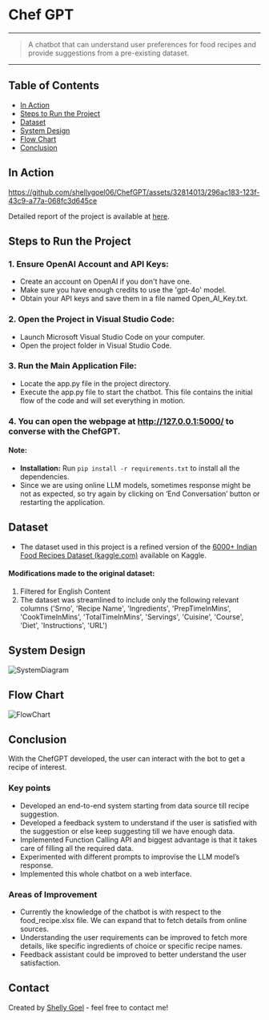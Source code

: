 # Chef GPT
---
> A chatbot that can understand user preferences for food recipes and provide suggestions from a pre-existing dataset.
---

## Table of Contents
* [In Action](#in-action)
* [Steps to Run the Project](#steps-to-run-the-project)
* [Dataset](#dataset)
* [System Design](#system-design)
* [Flow Chart](#flow-chart)
* [Conclusion](#conclusion)

## In Action

https://github.com/shellygoel06/ChefGPT/assets/32814013/296ac183-123f-43c9-a77a-068fc3d645ce

Detailed report of the project is available at [here](https://github.com/shruthipv96/ChefGPT/blob/main/ChefGPT.pdf).

## Steps to Run the Project 
### 1. Ensure OpenAI Account and API Keys: 
* Create an account on OpenAI if you don't have one. 
* Make sure you have enough credits to use the 'gpt-4o' model. 
* Obtain your API keys and save them in a file named Open_AI_Key.txt. 
### 2. Open the Project in Visual Studio Code: 
* Launch Microsoft Visual Studio Code on your computer. 
* Open the project folder in Visual Studio Code. 
### 3. Run the Main Application File: 
* Locate the app.py file in the project directory. 
* Execute the app.py file to start the chatbot. This file contains the initial flow of the code and will set everything in motion. 
### 4. You can open the webpage at http://127.0.0.1:5000/ to converse with the ChefGPT.

#### Note: 
* **Installation:** Run `pip install -r requirements.txt` to install all the dependencies.
* Since we are using online LLM models, sometimes response might be not as expected, so try again by clicking on ‘End Conversation’ button or restarting the application.

## Dataset
* The dataset used in this project is a refined version of the [6000+ Indian Food Recipes Dataset (kaggle.com)](https://www.kaggle.com/datasets/kanishk307/6000-indian-food-recipes-dataset) available on Kaggle.  
#### Modifications made to the original dataset:
1. Filtered for English Content 
2. The dataset was streamlined to include only the following relevant columns ('Srno', 'Recipe Name', 'Ingredients', 'PrepTimeInMins', 'CookTimeInMins', 'TotalTimeInMins', 'Servings', 'Cuisine', 'Course', 'Diet', 'Instructions', 'URL')

## System Design

![SystemDiagram](https://github.com/shruthipv96/ChefGPT/assets/32814013/1a937beb-d92b-4379-a702-6d4e3f027ea2)

## Flow Chart

![FlowChart](https://github.com/shruthipv96/ChefGPT/assets/32814013/8e0a0b51-20f8-4932-8e69-363f24778e93)


## Conclusion
With the ChefGPT developed, the user can interact with the bot to get a recipe of interest. 

### Key points
* Developed an end-to-end system starting from data source till recipe suggestion.
* Developed a feedback system to understand if the user is satisfied with the suggestion or else keep suggesting till we have enough data. 
* Implemented Function Calling API and biggest advantage is that it takes care of filling all the required data. 
* Experimented with different prompts to improvise the LLM model’s response. 
* Implemented this whole chatbot on a web interface. 

### Areas of Improvement
* Currently the knowledge of the chatbot is with respect to the food_recipe.xlsx file. We can expand that to fetch details from online sources. 
* Understanding the user requirements can be improved to fetch more details, like specific ingredients of choice or specific recipe names. 
* Feedback assistant could be improved to better understand the user satisfaction.

## Contact
Created by [Shelly Goel](https://github.com/shellygoel06/AIML) - feel free to contact me!

